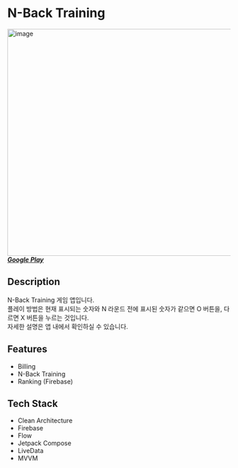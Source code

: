 # N-Back Training
<img src="https://github.com/wing-tree/wing-tree/blob/master/image/graphic_image_en.png" alt="image" width="512"/></br>
[_**Google Play**_](https://play.google.com/store/apps/details?id=com.wing.tree.n.back.training)
## Description
N-Back Training 게임 앱입니다.<br>
플레이 방법은 현재 표시되는 숫자와 N 라운드 전에 표시된 숫자가 같으면 O 버튼을, 다르면 X 버튼을 누르는 것입니다.<br>
자세한 설명은 앱 내에서 확인하실 수 있습니다.

## Features
- Billing
- N-Back Training
- Ranking (Firebase)

## Tech Stack
- Clean Architecture
- Firebase
- Flow
- Jetpack Compose
- LiveData
- MVVM
